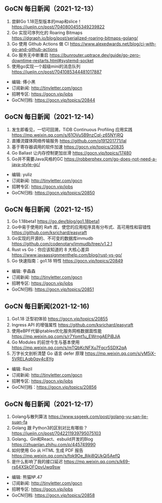
## GoCN 每日新闻（2021-12-13）

1. 尝鲜Go 1.18范型版本的map和slice！ https://juejin.cn/post/7040800455349239822
2. Go 实现可序列化的 Roaring Bitmaps https://dgraph.io/blog/post/serialized-roaring-bitmaps-golang/
3. Go 使用 Github Actions 做 CI https://www.alexedwards.net/blog/ci-with-go-and-github-actions
4. Go 服务无中断重启 https://bunrouter.uptrace.dev/guide/go-zero-downtime-restarts.html#systemd-socket
5. 使用go实现一个超级mini的消息队列 https://juejin.cn/post/7041085344481017887

- 编辑: 傅小黑
- 订阅新闻: http://tinyletter.com/gocn
- 招聘专区: https://gocn.vip/jobs
- GoCN归档: https://gocn.vip/topics/20844

## GoCN 每日新闻（2021-12-14）

1. 发生即看见，一切可回溯，TiDB  Continuous Profiling 应用实践 https://mp.weixin.qq.com/s/61OVu5B9nzCqI-z65NYjRQ
2. 直播流媒体网络传输服务 https://github.com/q191201771/lal
3. 基于寄存器调用的软件加速 https://gocn.vip/topics/20835
4. Go Ballast 让内存控制更加丝滑 https://gocn.vip/topics/17480
5. Go并不需要Java风格的GC https://robberphex.com/go-does-not-need-a-java-style-gc/

- 编辑: yuliz
- 订阅新闻: http://tinyletter.com/gocn
- 招聘专区: https://gocn.vip/jobs
- GoCN归档: https://gocn.vip/topics/20850

## GoCN 每日新闻（2021-12-15）

1. Go 1.18beta1 https://go.dev/blog/go1.18beta1
2. Go中易于使用的 Raft 库，使您的应用程序具有分布式、高可用性和容错性 https://github.com/ksrichard/easyraft
3. Go实现的开源的、不可变的数据库immudb  https://github.com/codenotary/immudb/tree/v1.2.1
4. Rust vs Go：你应该知道的 8 大核心差异 https://www.javaassignmenthelp.com/blog/rust-vs-go/
5. Go 快速指南：go1.18 特性 https://gocn.vip/topics/20849

- 编辑: 李森森
- 订阅新闻: http://tinyletter.com/gocn
- 招聘专区: https://gocn.vip/jobs
- GoCN归档: https://gocn.vip/topics/20851

## GoCN 每日新闻(2021-12-16)

1. Go1.18 泛型初体验 https://gocn.vip/topics/20855  
2. Ingress API 的增强属性 https://github.com/ksrichard/easyraft 
3. 使用eBPF代替iptables优化服务网格数据面性能 https://mp.weixin.qq.com/s/r7Yomt1u_EWrngAEPiBJiA 
4. Go Modules 的前世今生与基本使用 https://mp.weixin.qq.com/s/mTQbKcNFXu7Fqcr5SDX2qA
5. 万字长文剖析清楚 Go 语言 defer 原理 https://mp.weixin.qq.com/s/yM5iX-5VRELAqb0qy4c8Yg

- 编辑: Razil
- 订阅新闻: http://tinyletter.com/gocn
- 招聘专区: https://gocn.vip/jobs 
- GoCN归档：https://gocn.vip/topics/20856

## GoCN 每日新闻（2021-12-17）

1. Golang与散列算法 https://www.ssgeek.com/post/golang-yu-san-lie-suan-fa
2. Golang 跟 Python3的区别对比有哪些？ https://juejin.cn/post/7042211939795075103
3. Golang、Gin和React、esbuild开发的Blog https://zhuanlan.zhihu.com/p/445749990
4. 如何使用 Go 从 HTML 生成 PDF 报告 https://mp.weixin.qq.com/s/fqk9Oe_8jkj8QUkQj5AefQ
5. 是什么影响了我的接口延迟 https://mp.weixin.qq.com/s/k69-rs64XSkOFOpvUwq9sw

- 编辑: 熊猫№.47
- 订阅新闻: http://tinyletter.com/gocn
- 招聘专区: https://gocn.vip/jobs
- GoCN归档: https://gocn.vip/topics/20858

